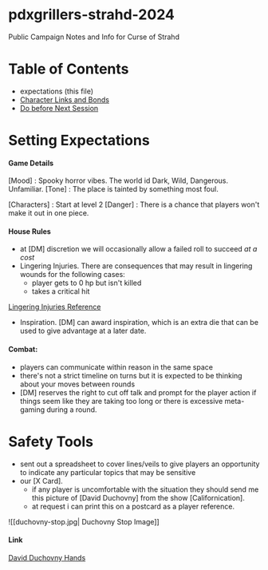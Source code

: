 # pdxgrillers-strahd-2024
Public Campaign Notes and Info for Curse of Strahd


# Table of Contents

* expectations (this file)
* [Character Links and Bonds](Players/Character%20Links%20and%20Bonds.md)
* [Do before Next Session](To%20Do%20Before%20Next%20Session.md)


# Setting Expectations

#### Game Details
[Mood] : Spooky horror vibes.  The world id Dark, Wild, Dangerous.  Unfamiliar.
[Tone] :  The place is tainted by something most foul.  

[Characters] : Start at level 2
[Danger] : There is a chance that players won't make it out in one piece.

#### House Rules

* at [DM] discretion we will occasionally allow a failed roll to succeed *at a cost*
* Lingering Injuries.  There are consequences that may result in lingering wounds for the following cases:
	* player gets to 0 hp but isn't killed
	* takes a critical hit

[Lingering Injuries Reference](https://www.dndbeyond.com/sources/dmg/dungeon-masters-workshop#Injuries)

* Inspiration.  [DM] can award inspiration, which is an extra die that can be used to give advantage at a later date.
#### Combat:

* players can communicate within reason in the same space
* there's not a strict timeline on turns but it is expected to be thinking about your moves between rounds
* [DM] reserves the right to cut off talk and prompt for the player action if things seem like they are taking too long or there is excessive meta-gaming during a round.

# Safety Tools

* sent out a spreadsheet to cover lines/veils to give players an opportunity to indicate any particular topics that may be sensitive
* our [X Card].  
	* if any player is uncomfortable with the situation they should send me this picture of [David Duchovny] from the show [Californication].
	* at request i can print this on a postcard as a player reference.

![[duchovny-stop.jpg| Duchovny Stop Image]]

#### Link
[David Duchovny Hands](duchovny-stop.jpg)

